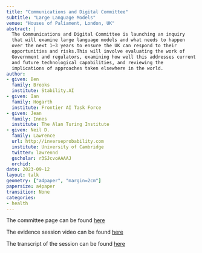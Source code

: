 ```yaml
---
title: "Communications and Digital Committee"
subtitle: "Large Language Models"
venue: "Houses of Paliament, London, UK"
abstract: |
  The Communications and Digital Committee is launching an inquiry
  that will examine large language models and what needs to happen
  over the next 1–3 years to ensure the UK can respond to their
  opportunities and risks.This will involve evaluating the work of
  Government and regulators, examining how well this addresses current
  and future technological capabilities, and reviewing the
  implications of approaches taken elsewhere in the world.
author:
- given: Ben
  family: Brooks
  institute: Stability.AI
- given: Ian
  family: Hogarth
  institute: Frontier AI Task Force
- given: Jean
  family: Innes
  institute: The Alan Turing Institute
- given: Neil D.
  family: Lawrence
  url: http://inverseprobability.com
  institute: University of Cambridge
  twitter: lawrennd
  gscholar: r3SJcvoAAAAJ
  orchid: 
date: 2023-09-12
layout: talk
geometry: ["a4paper", "margin=2cm"]
papersize: a4paper
transition: None
categories:
- health
---
```


The committee page can be found [here](https://committees.parliament.uk/committee/170/communications-and-digital-committee/news/196281/communications-committee-launches-inquiry-into-large-language-models/)

The evidence session video can be found [here](https://parliamentlive.tv/event/index/d3aca5dd-31d2-4f72-af7d-95a4c9933d66)

The transcript of the session can be found [here](https://committees.parliament.uk/oralevidence/13655/html/)
